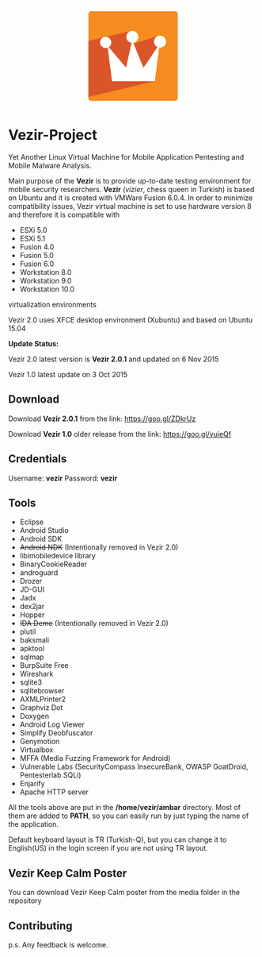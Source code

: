 <p align="center"><img src="/media/VezirCrown.png" width="200"></p>

# Vezir-Project

Yet Another Linux Virtual Machine for Mobile Application Pentesting and Mobile Malware Analysis. 

Main purpose of the **Vezir** is to provide up-to-date testing environment for mobile security researchers. **Vezir** (*vizier*, chess queen in Turkish) is  based on Ubuntu and it is created with VMWare Fusion 6.0.4. In order to minimize compatibility issues, Vezir virtual machine is set to use hardware version 8 and therefore it is compatible with
- ESXi 5.0
- ESXi 5.1
- Fusion 4.0
- Fusion 5.0
- Fusion 6.0
- Workstation 8.0
- Workstation 9.0
- Workstation 10.0

virtualization environments

Vezir 2.0 uses XFCE desktop environment (Xubuntu) and based on Ubuntu 15.04

**Update Status:**  

Vezir 2.0 latest version is **Vezir 2.0.1** and updated on 6 Nov 2015

Vezir 1.0 latest update on 3 Oct 2015

## Download
Download **Vezir 2.0.1** from the link: https://goo.gl/ZDkrUz

Download **Vezir 1.0** older release from the link: https://goo.gl/yuieQf

## Credentials
Username: **vezir**
Password: **vezir**

## Tools

- Eclipse
- Android Studio
- Android SDK
- ~~Android NDK~~ (Intentionally removed in Vezir 2.0)
- libimobiledevice library
- BinaryCookieReader
- androguard
- Drozer
- JD-GUI
- Jadx
- dex2jar
- Hopper
- ~~IDA Demo~~ (Intentionally removed in Vezir 2.0)
- plutil
- baksmali
- apktool
- sqlmap
- BurpSuite Free
- Wireshark
- sqlite3
- sqlitebrowser
- AXMLPrinter2
- Graphviz Dot
- Doxygen
- Android Log Viewer
- Simplify Deobfuscator
- Genymotion
- Virtualbox
- MFFA (Media Fuzzing Framework for Android)
- Vulnerable Labs (SecurityCompass InsecureBank, OWASP GoatDroid, Pentesterlab SQLi)
- Enjarify
- Apache HTTP server

All the tools above are put in the <b>/home/vezir/ambar</b> directory. Most of them are added to **PATH**, so you can easily run by just typing the name of the application. 

Default keyboard layout is TR (Turkish-Q), but you can change it to English(US) in the login screen if you are not using TR layout.

## Vezir Keep Calm Poster
You can download Vezir Keep Calm poster from the media folder in the repository

## Contributing
p.s. Any feedback is welcome.
